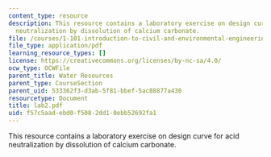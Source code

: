 ```yaml
---
content_type: resource
description: This resource contains a laboratory exercise on design curve for acid
  neutralization by dissolution of calcium carbonate.
file: /courses/1-101-introduction-to-civil-and-environmental-engineering-design-i-fall-2005/f57c5aadebd0f5082dd10ebb52692fa1_lab2.pdf
file_type: application/pdf
learning_resource_types: []
license: https://creativecommons.org/licenses/by-nc-sa/4.0/
ocw_type: OCWFile
parent_title: Water Resources
parent_type: CourseSection
parent_uid: 533362f3-d3ab-5f81-bbef-5ac88877a430
resourcetype: Document
title: lab2.pdf
uid: f57c5aad-ebd0-f508-2dd1-0ebb52692fa1
---
```

This resource contains a laboratory exercise on design curve for acid neutralization by dissolution of calcium carbonate.